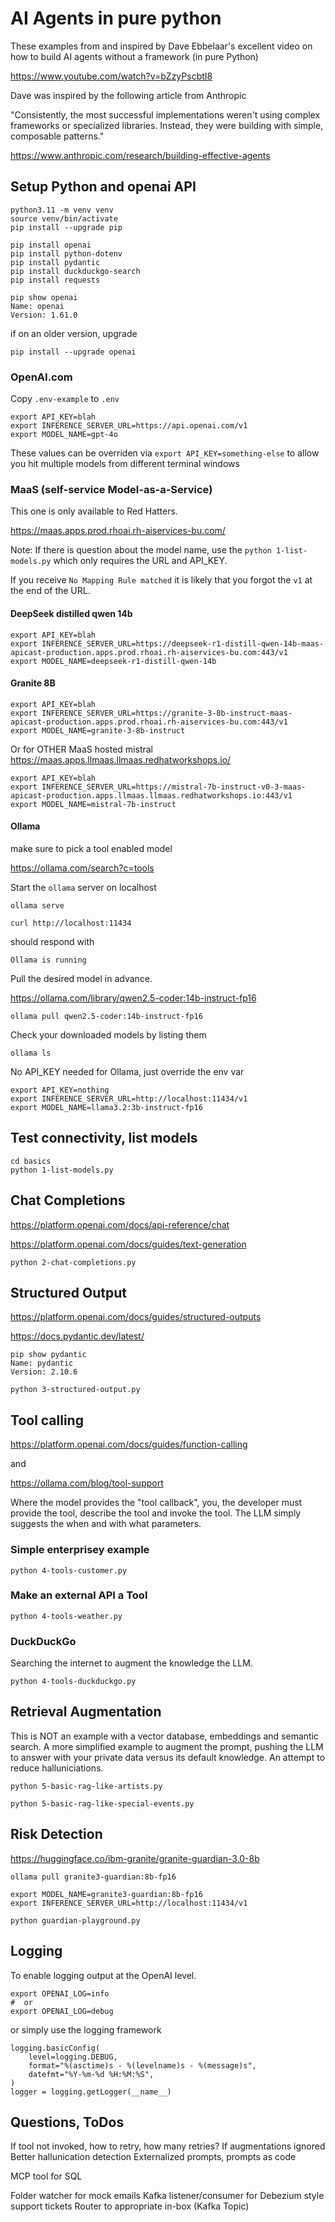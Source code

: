 # AI Agents in pure python

These examples from and inspired by Dave Ebbelaar's excellent video on how to build AI agents without a framework (in pure Python)

https://www.youtube.com/watch?v=bZzyPscbtI8

Dave was inspired by the following article from Anthropic

"Consistently, the most successful implementations weren't using complex frameworks or specialized libraries. Instead, they were building with simple, composable patterns."

https://www.anthropic.com/research/building-effective-agents


## Setup Python and openai API

```
python3.11 -m venv venv
source venv/bin/activate
pip install --upgrade pip
```

```
pip install openai
pip install python-dotenv
pip install pydantic
pip install duckduckgo-search 
pip install requests
```


```
pip show openai
Name: openai
Version: 1.61.0
```

if on an older version, upgrade

```
pip install --upgrade openai
```

### OpenAI.com

Copy `.env-example` to `.env` 

```
export API_KEY=blah
export INFERENCE_SERVER_URL=https://api.openai.com/v1
export MODEL_NAME=gpt-4o
```

These values can be overriden via `export API_KEY=something-else` to allow you hit multiple models from different terminal windows

### MaaS (self-service Model-as-a-Service)

This one is only available to Red Hatters.

https://maas.apps.prod.rhoai.rh-aiservices-bu.com/

Note: If there is question about the model name, use the `python 1-list-models.py` which only requires the URL and API_KEY.

If you receive `No Mapping Rule matched` it is likely that you forgot the `v1` at the end of the URL.


#### DeepSeek distilled qwen 14b

```
export API_KEY=blah
export INFERENCE_SERVER_URL=https://deepseek-r1-distill-qwen-14b-maas-apicast-production.apps.prod.rhoai.rh-aiservices-bu.com:443/v1
export MODEL_NAME=deepseek-r1-distill-qwen-14b
```

#### Granite 8B

```
export API_KEY=blah
export INFERENCE_SERVER_URL=https://granite-3-8b-instruct-maas-apicast-production.apps.prod.rhoai.rh-aiservices-bu.com:443/v1
export MODEL_NAME=granite-3-8b-instruct
```

Or for OTHER MaaS hosted mistral https://maas.apps.llmaas.llmaas.redhatworkshops.io/

```
export API_KEY=blah
export INFERENCE_SERVER_URL=https://mistral-7b-instruct-v0-3-maas-apicast-production.apps.llmaas.llmaas.redhatworkshops.io:443/v1
export MODEL_NAME=mistral-7b-instruct
```

#### Ollama

make sure to pick a tool enabled model

https://ollama.com/search?c=tools

Start the `ollama` server on localhost

```
ollama serve
```

```
curl http://localhost:11434
```

should respond with 

```
Ollama is running
```

Pull the desired model in advance.

https://ollama.com/library/qwen2.5-coder:14b-instruct-fp16

```
ollama pull qwen2.5-coder:14b-instruct-fp16
```

Check your downloaded models by listing them 

```
ollama ls
```

No API_KEY needed for Ollama, just override the env var

```
export API_KEY=nothing
export INFERENCE_SERVER_URL=http://localhost:11434/v1
export MODEL_NAME=llama3.2:3b-instruct-fp16
```

## Test connectivity, list models

```
cd basics
python 1-list-models.py
```

## Chat Completions

https://platform.openai.com/docs/api-reference/chat

https://platform.openai.com/docs/guides/text-generation

```
python 2-chat-completions.py
```

## Structured Output

https://platform.openai.com/docs/guides/structured-outputs

https://docs.pydantic.dev/latest/


```
pip show pydantic
Name: pydantic
Version: 2.10.6
```

```
python 3-structured-output.py
```

## Tool calling

https://platform.openai.com/docs/guides/function-calling

and

https://ollama.com/blog/tool-support

Where the model provides the "tool callback", you, the developer must provide the tool, describe the tool and invoke the tool.  The LLM simply suggests the when and with what parameters.

### Simple enterprisey example

```
python 4-tools-customer.py
```

### Make an external API a Tool


```
python 4-tools-weather.py
```

### DuckDuckGo 

Searching the internet to augment the knowledge the LLM.  


```
python 4-tools-duckduckgo.py
```

## Retrieval Augmentation

This is NOT an example with a vector database, embeddings and semantic search.  A more simplified example to augment the prompt, pushing the LLM to answer with your private data versus its default knowledge.  An attempt to reduce halluniciations.

```
python 5-basic-rag-like-artists.py
```

```
python 5-basic-rag-like-special-events.py
```

## Risk Detection

https://huggingface.co/ibm-granite/granite-guardian-3.0-8b

```
ollama pull granite3-guardian:8b-fp16
```

```
export MODEL_NAME=granite3-guardian:8b-fp16
export INFERENCE_SERVER_URL=http://localhost:11434/v1
```

```
python guardian-playground.py
```

## Logging

To enable logging output at the OpenAI level.  

```
export OPENAI_LOG=info
#  or
export OPENAI_LOG=debug
```

or simply use the logging framework 

``` 
logging.basicConfig(
    level=logging.DEBUG,
    format="%(asctime)s - %(levelname)s - %(message)s",
    datefmt="%Y-%m-%d %H:%M:%S",
)
logger = logging.getLogger(__name__)

```

## Questions, ToDos

If tool not invoked, how to retry, how many retries?
If augmentations ignored
Better hallunication detection
Externalized prompts, prompts as code

MCP tool for SQL

Folder watcher for mock emails
Kafka listener/consumer for Debezium style support tickets
Router to appropriate in-box (Kafka Topic) 

